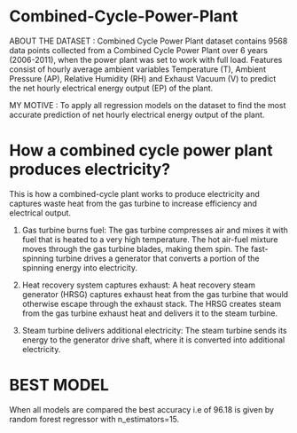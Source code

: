 # Combined-Cycle-Power-Plant
ABOUT THE DATASET : Combined Cycle Power Plant dataset contains 9568 data points collected from a Combined Cycle Power Plant over 6 years (2006-2011), when the power plant was set to work with full load. Features consist of hourly average ambient variables Temperature (T), Ambient Pressure (AP), Relative Humidity (RH) and Exhaust Vacuum (V) to predict the net hourly electrical energy output (EP) of the plant.

MY MOTIVE : To apply all regression models on the dataset to find the most accurate prediction of net hourly electrical energy output of the plant.

# How a combined cycle power plant produces electricity? 
This is how a combined-cycle plant works to produce electricity and captures waste heat from the gas turbine to increase efficiency and electrical output.

1) Gas turbine burns fuel:
The gas turbine compresses air and mixes it with fuel that is heated to a very high temperature. The hot air-fuel mixture moves through the gas turbine blades, making them spin. The fast-spinning turbine drives a generator that converts a portion of the spinning energy into electricity.

2) Heat recovery system captures exhaust:
A heat recovery steam generator (HRSG) captures exhaust heat from the gas turbine that would otherwise escape through the exhaust stack. The HRSG creates steam from the gas turbine exhaust heat and delivers it to the steam turbine.

3) Steam turbine delivers additional electricity:
The steam turbine sends its energy to the generator drive shaft, where it is converted into additional electricity.

# BEST MODEL 

When all models are compared the best accuracy i.e of 96.18 is given by random forest regressor with n_estimators=15.
